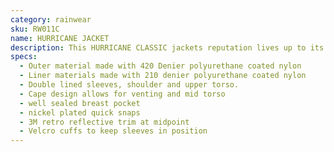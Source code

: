 ```yaml
---
category: rainwear
sku: RW011C
name: HURRICANE JACKET
description: This HURRICANE CLASSIC jackets reputation lives up to its name. The toughest product on the market with 420 Dienier Nylon outer shell and 210 Denier nylon shell, Both polyurethan coated. Lining and shell are sewn "coating to coating" to reduce abrasive damage to coating and improve lopngevity. The soft finish provides added comfort, inside and out.
specs:
  - Outer material made with 420 Denier polyurethane coated nylon
  - Liner materials made with 210 denier polyurethane coated nylon
  - Double lined sleeves, shoulder and upper torso.
  - Cape design allows for venting and mid torso
  - well sealed breast pocket
  - nickel plated quick snaps
  - 3M retro reflective trim at midpoint
  - Velcro cuffs to keep sleeves in position
---
```

